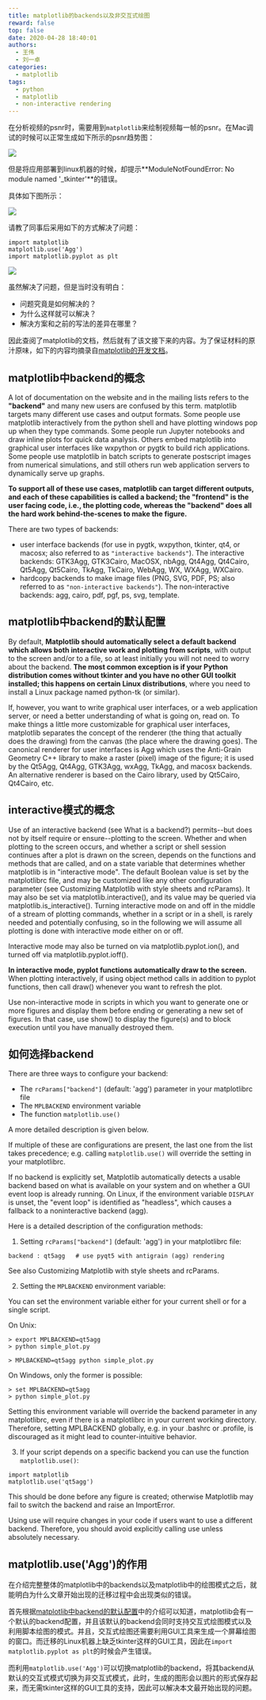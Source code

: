```yaml
---
title: matplotlib的backends以及非交互式绘图
reward: false
top: false
date: 2020-04-28 18:40:01
authors:
  - 王伟
  - 刘一卓
categories: 
  - matplotlib
tags:
  - python
  - matplotlib
  - non-interactive rendering 
---
```


在分析视频的psnr时，需要用到`matplotlib`来绘制视频每一帧的psnr。在Mac调试的时候可以正常生成如下所示的psnr趋势图：

![](1.png)

但是将应用部署到linux机器的时候，却提示**ModuleNotFoundError: No module named '_tkinter'**的错误。

<!--more-->

具体如下图所示：

![](2.jpg)

请教了同事后采用如下的方式解决了问题：

```
import matplotlib 
matplotlib.use('Agg')
import matplotlib.pyplot as plt
```

![](3.jpg)

虽然解决了问题，但是当时没有明白：
* 问题究竟是如何解决的？
* 为什么这样就可以解决？
* 解决方案和之前的写法的差异在哪里？

因此查阅了matplotlib的文档，然后就有了该文接下来的内容。为了保证材料的原汁原味，如下的内容均摘录自[matplotlib的开发文档](https://matplotlib.org/3.2.1/tutorials/introductory/usage.html#backends)。

## matplotlib中backend的概念
A lot of documentation on the website and in the mailing lists refers to the **"backend"** and many new users are confused by this term. matplotlib targets many different use cases and output formats. Some people use matplotlib interactively from the python shell and have plotting windows pop up when they type commands. Some people run Jupyter notebooks and draw inline plots for quick data analysis. Others embed matplotlib into graphical user interfaces like wxpython or pygtk to build rich applications. Some people use matplotlib in batch scripts to generate postscript images from numerical simulations, and still others run web application servers to dynamically serve up graphs.

**To support all of these use cases, matplotlib can target different outputs, and each of these capabilities is called a backend; the "frontend" is the user facing code, i.e., the plotting code, whereas the "backend" does all the hard work behind-the-scenes to make the figure.** 

There are two types of backends: 
* user interface backends (for use in pygtk, wxpython, tkinter, qt4, or macosx; also referred to as `"interactive backends"`). The interactive backends: GTK3Agg, GTK3Cairo, MacOSX, nbAgg, Qt4Agg, Qt4Cairo, Qt5Agg, Qt5Cairo, TkAgg, TkCairo, WebAgg, WX, WXAgg, WXCairo.
* hardcopy backends to make image files (PNG, SVG, PDF, PS; also referred to as `"non-interactive backends"`). The non-interactive backends: agg, cairo, pdf, pgf, ps, svg, template.


## matplotlib中backend的默认配置
By default, **Matplotlib should automatically select a default backend which allows both interactive work and plotting from scripts**, with output to the screen and/or to a file, so at least initially you will not need to worry about the backend. **The most common exception is if your Python distribution comes without tkinter and you have no other GUI toolkit installed; this happens on certain Linux distributions**, where you need to install a Linux package named python-tk (or similar).

If, however, you want to write graphical user interfaces, or a web application server, or need a better understanding of what is going on, read on. To make things a little more customizable for graphical user interfaces, matplotlib separates the concept of the renderer (the thing that actually does the drawing) from the canvas (the place where the drawing goes). The canonical renderer for user interfaces is Agg which uses the Anti-Grain Geometry C++ library to make a raster (pixel) image of the figure; it is used by the Qt5Agg, Qt4Agg, GTK3Agg, wxAgg, TkAgg, and macosx backends. An alternative renderer is based on the Cairo library, used by Qt5Cairo, Qt4Cairo, etc.

## interactive模式的概念
Use of an interactive backend (see What is a backend?) permits--but does not by itself require or ensure--plotting to the screen. Whether and when plotting to the screen occurs, and whether a script or shell session continues after a plot is drawn on the screen, depends on the functions and methods that are called, and on a state variable that determines whether matplotlib is in "interactive mode". The default Boolean value is set by the matplotlibrc file, and may be customized like any other configuration parameter (see Customizing Matplotlib with style sheets and rcParams). It may also be set via matplotlib.interactive(), and its value may be queried via matplotlib.is_interactive(). Turning interactive mode on and off in the middle of a stream of plotting commands, whether in a script or in a shell, is rarely needed and potentially confusing, so in the following we will assume all plotting is done with interactive mode either on or off.

Interactive mode may also be turned on via matplotlib.pyplot.ion(), and turned off via matplotlib.pyplot.ioff().

**In interactive mode, pyplot functions automatically draw to the screen.** When plotting interactively, if using object method calls in addition to pyplot functions, then call draw() whenever you want to refresh the plot.

Use non-interactive mode in scripts in which you want to generate one or more figures and display them before ending or generating a new set of figures. In that case, use show() to display the figure(s) and to block execution until you have manually destroyed them.

## 如何选择backend
There are three ways to configure your backend:
* The `rcParams["backend"]` (default: 'agg') parameter in your matplotlibrc file
* The `MPLBACKEND` environment variable
* The function `matplotlib.use()`

A more detailed description is given below.

If multiple of these are configurations are present, the last one from the list takes precedence; e.g. calling `matplotlib.use()` will override the setting in your matplotlibrc.

If no backend is explicitly set, Matplotlib automatically detects a usable backend based on what is available on your system and on whether a GUI event loop is already running. On Linux, if the environment variable `DISPLAY` is unset, the "event loop" is identified as "headless", which causes a fallback to a noninteractive backend (agg).

Here is a detailed description of the configuration methods:
1. Setting `rcParams["backend"]` (default: 'agg') in your matplotlibrc file:
  ```
  backend : qt5agg   # use pyqt5 with antigrain (agg) rendering
  ```
  See also Customizing Matplotlib with style sheets and rcParams.

2. Setting the `MPLBACKEND` environment variable:

  You can set the environment variable either for your current shell or for a single script.

  On Unix:

  ```
  > export MPLBACKEND=qt5agg
  > python simple_plot.py

  > MPLBACKEND=qt5agg python simple_plot.py
  ```

  On Windows, only the former is possible:

  ```
  > set MPLBACKEND=qt5agg
  > python simple_plot.py
  ```

  Setting this environment variable will override the backend parameter in any matplotlibrc, even if there is a matplotlibrc in your current working directory. Therefore, setting MPLBACKEND globally, e.g. in your .bashrc or .profile, is discouraged as it might lead to counter-intuitive behavior.

3. If your script depends on a specific backend you can use the function `matplotlib.use()`:

  ```
  import matplotlib
  matplotlib.use('qt5agg')
  ```
  This should be done before any figure is created; otherwise Matplotlib may fail to switch the backend and raise an ImportError.

  Using use will require changes in your code if users want to use a different backend. Therefore, you should avoid explicitly calling use unless absolutely necessary.

## matplotlib.use('Agg')的作用
在介绍完整整体的matplotlib中的backends以及matplotlib中的绘图模式之后，就能明白为什么文章开始出现的迁移过程中会出现类似的错误。

首先根据[matplotlib中backend的默认配置](#matplotlib中backend的默认配置)中的介绍可以知道，matplotlib会有一个默认的backend配置，并且该默认的backend会同时支持交互式绘图模式以及利用脚本绘图的模式。并且，交互式绘图还需要利用GUI工具来生成一个屏幕绘图的窗口。而迁移的Linux机器上缺乏tkinter这样的GUI工具，因此在`import matplotlib.pyplot as plt`的时候会产生错误。

而利用`matplotlib.use('Agg')`可以切换matplotlib的backend，将其backend从默认的交互式模式切换为非交互式模式，此时，生成的图形会以图片的形式保存起来，而无需tkinter这样的GUI工具的支持，因此可以解决本文最开始出现的问题。


